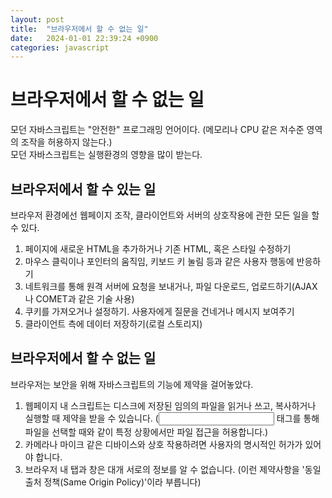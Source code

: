 ```yaml
---
layout: post
title:  "브라우저에서 할 수 없는 일"
date:   2024-01-01 22:39:24 +0900
categories: javascript
---
```

# 브라우저에서 할 수 없는 일
모던 자바스크립트는 "안전한" 프로그래밍 언어이다. (메모리나 CPU 같은 저수준 영역의 조작을 허용하지 않는다.)  
모던 자바스크립트는 실행환경의 영향을 많이 받는다.

## 브라우저에서 할 수 있는 일
브라우저 환경에선 웹페이지 조작, 클라이언트와 서버의 상호작용에 관한 모든 일을 할 수 있다.
1. 페이지에 새로운 HTML을 추가하거나 기존 HTML, 혹은 스타일 수정하기
2. 마우스 클릭이나 포인터의 움직임, 키보드 키 눌림 등과 같은 사용자 행동에 반응하기
3. 네트워크를 통해 원격 서버에 요청을 보내거나, 파일 다운로드, 업로드하기(AJAX나 COMET과 같은 기술 사용)
4. 쿠키를 가져오거나 설정하기. 사용자에게 질문을 건네거나 메시지 보여주기
5. 클라이언트 측에 데이터 저장하기(로컬 스토리지)

## 브라우저에서 할 수 없는 일
브라우저는 보안을 위해 자바스크립트의 기능에 제약을 걸어놓았다.
1. 웹페이지 내 스크립트는 디스크에 저장된 임의의 파일을 읽거나 쓰고, 복사하거나 실행할 때 제약을 받을 수 있습니다. (<input> 태그를 통해 파일을 선택할 때와 같이 특정 상황에서만 파일 접근을 허용합니다.)
2. 카메라나 마이크 같은 디바이스와 상호 작용하려면 사용자의 명시적인 허가가 있어야 합니다.
3. 브라우저 내 탭과 창은 대개 서로의 정보를 알 수 없습니다. (이런 제약사항을 '동일 출처 정책(Same Origin Policy)'이라 부릅니다)
